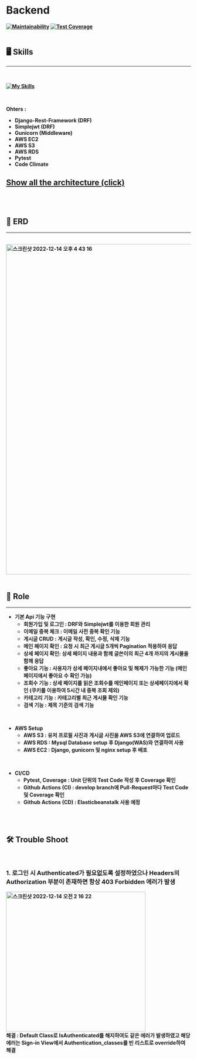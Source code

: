 # <strong>Backend

[![Maintainability](https://api.codeclimate.com/v1/badges/203b7f73823c7e2b1567/maintainability)](https://codeclimate.com/github/DongGuk-Seo/Backend/maintainability) [![Test Coverage](https://api.codeclimate.com/v1/badges/203b7f73823c7e2b1567/test_coverage)](https://codeclimate.com/github/DongGuk-Seo/Backend/test_coverage)
<br>
<br>

## 🖥 <strong>Skills
---
<br>

[![My Skills](https://skillicons.dev/icons?i=python,django,mysql,nginx,git,github,githubactions,aws,aws_s3)](https://skillicons.dev)

<br>

Ohters : <br>
- Django-Rest-Framework (DRF)
- Simplejwt (DRF)
- Gunicorn (Middleware)
- AWS EC2
- AWS S3
- AWS RDS
- Pytest
- Code Climate

## <a href="https://github.com/melonmarket#architecture"> Show all the architecture (click) </a>
<br>
<br>


## 📌 <strong>ERD</strong>
---
<br>
 <img width="898" alt="스크린샷 2022-12-14 오후 4 43 16" src="https://user-images.githubusercontent.com/94242504/207535669-16dbd499-02be-4475-9cb8-76e4de0b2e9c.png">

<br>
<br>


## 🗿 <strong>Role</strong>
---
 - **기본 Api 기능 구현**
    - 회원가입 및 로그인 : DRF와 Simplejwt를 이용한 회원 관리
    - 이메일 중복 체크 : 이메일 사전 중복 확인 기능
    - 게시글 CRUD : 게시글 작성, 확인, 수정, 삭제 기능
    - 메인 페이지 확인 : 요청 시 최근 게시글 5개씩 Pagination 적용하여 응답
    - 상세 페이지 확인: 상세 페이지 내용과 함께 글쓴이의 최근 4개 까지의 게시물을 함께 응답
    - 좋아요 기능 : 사용자가 상세 페이지내에서 좋아요 및 해제가 가능한 기능 (메인 페이지에서 좋아요 수 확인 가능)
    - 조회수 기능 : 상세 페이지를 읽은 조회수를 메인페이지 또는 상세페이지에서 확인 (쿠키를 이용하여 5시간 내 중복 조회 제외)
    - 카테고리 기능 : 카테고리별 최근 게시물 확인 기능
    - 검색 기능 : 제목 기준의 검색 기능

<br>

 - **AWS Setup**
    - AWS S3 : 유저 프로필 사진과 게시글 사진을 AWS S3에 연결하여 업로드
    - AWS RDS : Mysql Database setup 후 Django(WAS)와 연결하여 사용
    - AWS EC2 : Django, gunicorn 및 nginx setup 후 배포

<br>

 - **CI/CD**
    - Pytest, Coverage : Unit 단위의 Test Code 작성 후 Coverage 확인
    - Github Actions (CI) : develop branch에 Pull-Request마다 Test Code 및 Coverage 확인
    - Github Actions (CD) : Elasticbeanstalk 사용 예정

<br>
<br>

## 🛠 <strong>Trouble Shoot</strong>

<br>

### 1. 로그인 시 Authenticated가 필요없도록 설정하였으나 Headers의 Authorization 부분이 존재하면 항상 403 Forbidden 에러가 발생

<img width="380" alt="스크린샷 2022-12-14 오전 2 16 22" src="https://user-images.githubusercontent.com/94242504/207400052-3af43bfe-b428-4205-8e7d-cb47e48b9817.png">

<br>
해결 : Default Class로 IsAuthenticated를 해지하여도 같은 에러가 발생하였고 해당 에러는 Sign-in View에서 Authentication_classes를 빈 리스트로 override하여 해결

